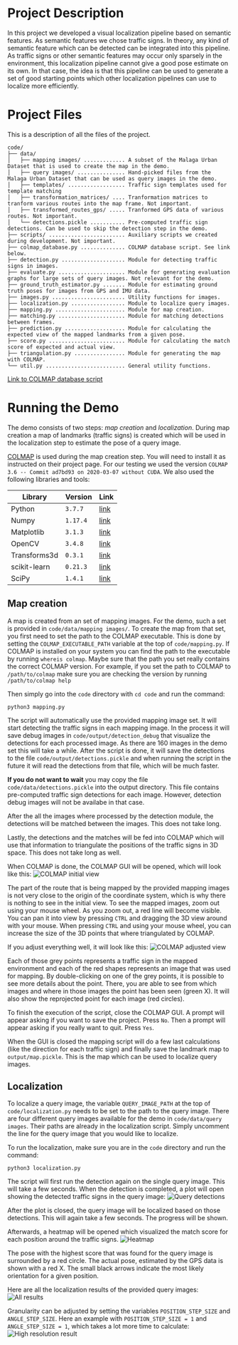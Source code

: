 # Project Description

In this project we developed a visual localization pipeline based on semantic features.
As semantic features we chose traffic signs.
In theory, any kind of semantic feature which can be detected can be integrated into this pipeline.
As traffic signs or other semantic features may occur only sparsely in the environment, this localization pipeline cannot give a good pose estimate on its own.
In that case, the idea is that this pipeline can be used to generate a set of good starting points which other localization pipelines can use to localize more efficiently.

# Project Files

This is a description of all the files of the project.

```
code/
├── data/
│   ├── mapping images/ ............. A subset of the Malaga Urban Dataset that is used to create the map in the demo.
│   ├── query images/ ............... Hand-picked files from the Malaga Urban Dataset that can be used as query images in the demo.
│   ├── templates/ .................. Traffic sign templates used for template matching
│   ├── transformation_matrices/ .... Tranformation matrices to tranform various routes into the map frame. Not important.
│   ├── transformed_routes_gps/ ..... Tranformed GPS data of various routes. Not important.
│   └── detections.pickle ........... Pre-computed traffic sign detections. Can be used to skip the detection step in the demo.
├── scripts/ ........................ Auxiliary scripts we created during development. Not important.
├── colmap_database.py .............. COLMAP database script. See link below.
├── detection.py .................... Module for detecting traffic signs in images.
├── evaluate.py ..................... Module for generating evaluation graphs for large sets of query images. Not relevant for the demo.
├── ground_truth_estimator.py ....... Module for estimating ground truth poses for images from GPS and IMU data.
├── images.py ....................... Utility functions for images.
├── localization.py ................. Module to localize query images.
├── mapping.py ...................... Module for map creation.
├── matching.py ..................... Module for matching detections between frames.
├── prediction.py ................... Module for calculating the expected view of the mapped landmarks from a given pose.
├── score.py ........................ Module for calculating the match score of expected and actual view.
├── triangulation.py ................ Module for generating the map with COLMAP.
└── util.py ......................... General utility functions.
```
[Link to COLMAP database script](https://github.com/colmap/colmap/blob/dev/scripts/python/database.py)

# Running the Demo

The demo consists of two steps: _map creation_ and _localization_.
During map creation a map of landmarks (traffic signs) is created which will be used in the localization step to estimate the pose of a query image.

[COLMAP](https://github.com/colmap/colmap) is used during the map creation step.
You will need to install it as instructed on their project page.
For our testing we used the version `COLMAP 3.6 -- Commit ad7bd93 on 2020-03-07 without CUDA`.
We also used the following libraries and tools:

Library      | Version  | Link
------------ | -------- | -------------------------------------------------------
Python       | `3.7.7`  | [link](https://www.python.org/)
Numpy        | `1.17.4` | [link](https://numpy.org/)
Matplotlib   | `3.1.3`  | [link](https://matplotlib.org/)
OpenCV       | `3.4.8`  | [link](https://opencv.org/)
Transforms3d | `0.3.1`  | [link](https://github.com/matthew-brett/transforms3d)
scikit-learn | `0.21.3` | [link](https://scikit-learn.org/)
SciPy        | `1.4.1`  | [link](https://www.scipy.org/)

## Map creation

A map is created from an set of mapping images. For the demo, such a set is provided in `code/data/mapping images/`.
To create the map from that set, you first need to set the path to the COLMAP executable.
This is done by setting the `COLMAP_EXECUTABLE_PATH` variable at the top of `code/mapping.py`.
If COLMAP is installed on your system you can find the path to the executable by running `whereis colmap`.
Maybe sure that the path you set really contains the correct COLMAP version.
For example, if you set the path to COLMAP to `/path/to/colmap` make sure you are checking the version by running `/path/to/colmap help`

Then simply go into the `code` directory with `cd code` and run the command:
```
python3 mapping.py
```
The script will automatically use the provided mapping image set.
It will start detecting the traffic signs in each mapping image.
In the process it will save debug images in `code/output/detection_debug` that visualize the detections for each processed image.
As there are 160 images in the demo set this will take a while.
After the script is done, it will save the detections to the file `code/output/detections.pickle` and when running the script in the future it will read the detections from that file, which will be much faster.

**If you do not want to wait** you may copy the file `code/data/detections.pickle` into the output directory.
This file contains pre-computed traffic sign detections for each image.
However, detection debug images will not be availabe in that case.

After the all the images where processed by the detection module, the detections will be matched between the images.
This does not take long.

Lastly, the detections and the matches will be fed into COLMAP which will use that information to triangulate the positions of the traffic signs in 3D space.
This does not take long as well.

When COLMAP is done, the COLMAP GUI will be opened, which will look like this:
![COLMAP initial view](demo_images/colmap_initial.png)

The part of the route that is being mapped by the provided mapping images is not very close to the origin of the coordinate system, which is why there is nothing to see in the initial view.
To see the mapped images, zoom out using your mouse wheel.
As you zoom out, a red line will become visible.
You can pan it into view by pressing `CTRL` and dragging the 3D view around with your mouse.
When pressing `CTRL` and using your mouse wheel, you can increase the size of the 3D points that where triangulated by COLMAP.

If you adjust everything well, it will look like this:
![COLMAP adjusted view](demo_images/colmap_adjusted.png)

Each of those grey points represents a traffic sign in the mapped environment and each of the red shapes represents an image that was used for mapping.
By double-clicking on one of the grey points, it is possible to see more details about the point.
There, you are able to see from which images and where in those images the point has been seen (green X).
It will also show the reprojected point for each image (red circles).

To finish the execution of the script, close the COLMAP GUI.
A prompt will appear asking if you want to save the project. Press `No`.
Then a prompt will appear asking if you really want to quit. Press `Yes`.

When the GUI is closed the mapping script will do a few last calculations (like the direction for each traffic sign) and finally save the landmark map to `output/map.pickle`.
This is the map which can be used to localize query images.

## Localization

To localize a query image, the variable `QUERY_IMAGE_PATH` at the top of `code/localization.py` needs to be set to the path to the query image.
There are four different query images available for the demo in `code/data/query images`.
Their paths are already in the localization script.
Simply uncomment the line for the query image that you would like to localize.

To run the localization, make sure you are in the `code` directory and run the command:
```
python3 localization.py
```

The script will first run the detection again on the single query image.
This will take a few seconds.
When the detection is completed, a plot will open showing the detected traffic signs in the query image:
![Query detections](demo_images/query_detection.png)

After the plot is closed, the query image will be localized based on those detections.
This will again take a few seconds. The progress will be shown.

Afterwards, a heatmap will be opened which visualized the match score for each position around the traffic signs.
![Heatmap](demo_images/query_heatmap.png)

The pose with the highest score that was found for the query image is surrounded by a red circle.
The actual pose, estimated by the GPS data is shown with a red X.
The small black arrows indicate the most likely orientation for a given position.

Here are all the localization results of the provided query images:
![All results](demo_images/all_results.png)

Granularity can be adjusted by setting the variables `POSITION_STEP_SIZE` and `ANGLE_STEP_SIZE`.
Here an example with `POSITION_STEP_SIZE = 1` and `ANGLE_STEP_SIZE = 1`, which takes a lot more time to calculate:
![High resolution result](demo_images/high_resolution_result.png)
